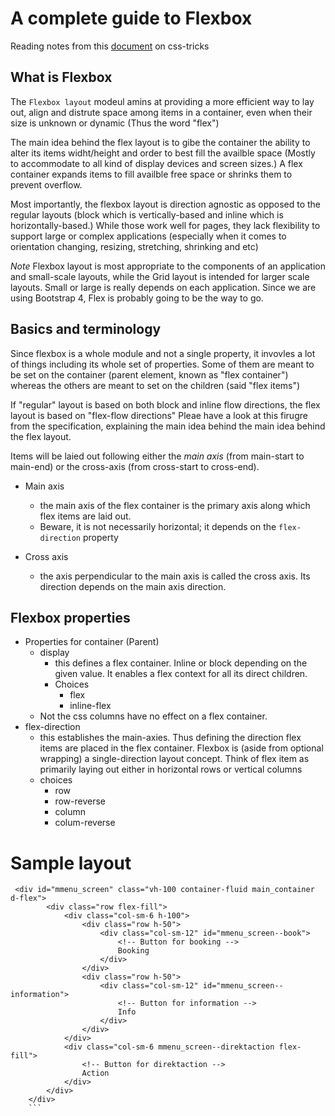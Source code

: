 # A complete guide to Flexbox

Reading notes from this [document](https://css-tricks.com/snippets/css/a-guide-to-flexbox/#background) on css-tricks

## What is Flexbox

The `Flexbox layout` modeul amins at providing a more efficient way to lay out, align and distrute space among items in a container, even when their size is unknown or dynamic (Thus the word "flex")

The main idea behind the flex layout is to gibe the container the ability to alter its items widht/height and order to best fill the availble space (Mostly to accommodate to all kind of display devices and screen sizes.) A flex container expands items to fill availble free space or shrinks them to prevent overflow.

Most importantly, the flexbox layout is direction agnostic as opposed to the regular layouts (block which is vertically-based and inline which is horizontally-based.) While those work well for pages, they lack flexibility  to support large or complex applications (especially when it comes to orientation changing, resizing, stretching, shrinking and etc)

*Note* Flexbox layout is most appropriate to the components of an application and small-scale  layouts, while the Grid layout is intended for larger scale layouts.
Small or large is really depends on each application. Since we are using Bootstrap 4, Flex is probably going to be the way to go.

## Basics and terminology

Since flexbox is a whole module and not a single property, it invovles a lot of things including its whole set of properties. Some of them are meant to be set on the container (parent element, known as "flex container") whereas the others are meant to set on the children (said "flex items")

If "regular" layout is based on both block and inline flow directions, the flex layout is based on "flex-flow directions" Pleae have a look at this firugre from the specification, explaining the main idea behind the main idea behind the flex layout.

Items will be laied out following either the *main axis* (from main-start to main-end) or the cross-axis (from cross-start to cross-end).

- Main axis
  - the main axis of the flex container is the primary axis along which flex items are laid out. 
  - Beware, it is not necessarily horizontal; it depends on the `flex-direction` property

- Cross axis
  - the axis perpendicular to the main axis is called the cross axis. Its direction depends on the main axis direction.

 ## Flexbox properties

 - Properties for container (Parent)
   - display
     - this defines a flex container. Inline or block depending on the given value. It enables a flex context for all its direct children.
     - Choices
       - flex
       - inline-flex
    - Not the css columns have no effect on a flex container.
- flex-direction
  - this establishes the main-axies. Thus defining the direction flex items are placed in the flex container. Flexbox is (aside from optional wrapping) a single-direction layout concept. Think of flex item as primarily laying out either in horizontal rows or vertical columns
  - choices
    - row
    - row-reverse
    - column
    - colum-reverse






# Sample layout

```
 <div id="mmenu_screen" class="vh-100 container-fluid main_container d-flex">
        <div class="row flex-fill">
            <div class="col-sm-6 h-100">
                <div class="row h-50">
                    <div class="col-sm-12" id="mmenu_screen--book">
                        <!-- Button for booking -->
                        Booking
                    </div>
                </div>
                <div class="row h-50">
                    <div class="col-sm-12" id="mmenu_screen--information">
                        <!-- Button for information -->
                        Info
                    </div>
                </div>
            </div>
            <div class="col-sm-6 mmenu_screen--direktaction flex-fill">
                <!-- Button for direktaction -->
                Action
            </div>
        </div>
    </div>
    ```